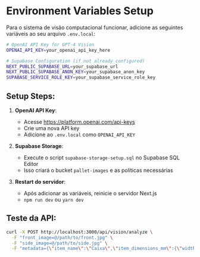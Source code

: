 # Environment Variables Setup

Para o sistema de visão computacional funcionar, adicione as seguintes variáveis ao seu arquivo `.env.local`:

```bash
# OpenAI API Key for GPT-4 Vision
OPENAI_API_KEY=your_openai_api_key_here

# Supabase Configuration (if not already configured)
NEXT_PUBLIC_SUPABASE_URL=your_supabase_url
NEXT_PUBLIC_SUPABASE_ANON_KEY=your_supabase_anon_key
SUPABASE_SERVICE_ROLE_KEY=your_supabase_service_role_key
```

## Setup Steps:

1. **OpenAI API Key**: 
   - Acesse https://platform.openai.com/api-keys
   - Crie uma nova API key
   - Adicione ao `.env.local` como `OPENAI_API_KEY`

2. **Supabase Storage**:
   - Execute o script `supabase-storage-setup.sql` no Supabase SQL Editor
   - Isso criará o bucket `pallet-images` e as políticas necessárias

3. **Restart do servidor**:
   - Após adicionar as variáveis, reinicie o servidor Next.js
   - `npm run dev` ou `yarn dev`

## Teste da API:

```bash
curl -X POST http://localhost:3000/api/vision/analyze \
  -F "front_image=@/path/to/front.jpg" \
  -F "side_image=@/path/to/side.jpg" \
  -F "metadata={\"item_name\":\"Caixa\",\"item_dimensions_mm\":{\"width\":300,\"height\":200,\"depth\":400}}"
```
